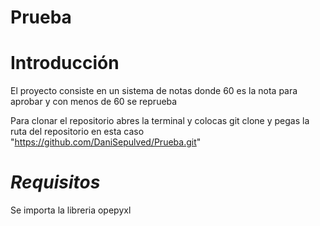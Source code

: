 # Prueba

# **Introducción**
El proyecto consiste en un sistema de notas donde 60 es la nota para aprobar y con menos de 60 se reprueba

Para clonar el repositorio 
abres la terminal y colocas git clone y pegas la ruta del repositorio en esta caso "https://github.com/DaniSepulved/Prueba.git"

# *Requisitos*
Se importa la libreria opepyxl
